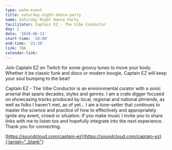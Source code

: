 ```yaml
---
type: watm-event
title: saturday-night-dance-party
name: Saturday Night Dance Party
facilitator: Captain EZ - The Vibe Conductor
day: 2
date: '2020-06-13'
start-time: '20:00'
end-time: '21:30'
link: TBA
calendar-link:
---
```


Join Captain EZ on Twitch for some groovy tunes to move your body. Whether it be classic funk and disco or modern boogie, Captain EZ will keep your soul bumping to the beat!

Captain EZ - The Vibe Conductor is an environmental curator with a sonic arsenal that spans decades, styles and genres. I am a crate digger focused on showcasing tracks produced by local, regional and national phriends, as well as folks I haven't met, as of yet... I am a tone-setter that continues to master the science and practice of how to effectively and appropriately ignite any event, crowd or situation. If you make music I invite you to share links with me to listen too and hopefully integrate into the next experience. Thank you for connecting.

[https://soundcloud.com/captain-ez](https://soundcloud.com/captain-ez){:target="_blank"}
